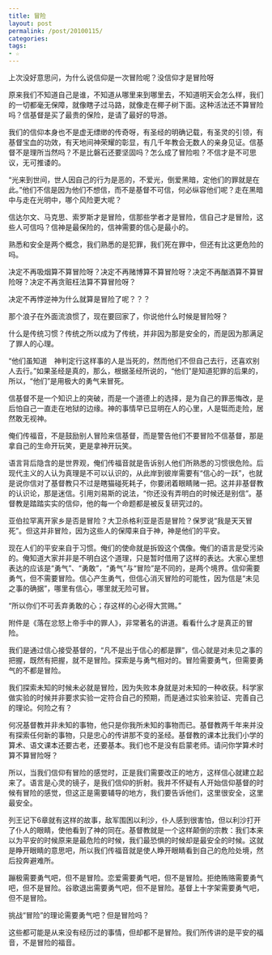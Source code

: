 ```yaml
---
title: 冒险
layout: post
permalink: /post/20100115/
categories: 
tags:
- ☆
---
```


上次没好意思问，为什么说信仰是一次冒险呢？没信仰才是冒险呀

原来我们不知道自己是谁，不知道从哪里来到哪里去，不知道明天会怎么样，我们的一切都毫无保障，就像瞎子过马路，就像走在椰子树下面。这种活法还不算冒险吗？信基督是买了最贵的保险，是请了最好的导游。

我们的信仰本身也不是虚无缥缈的传奇呀，有圣经的明确记载，有圣灵的引领，有基督宝血的功效，有天地间神荣耀的彰显，有几千年教会无数人的亲身见证。信基督不是理所当然吗？不是比磐石还要坚固吗？怎么成了冒险啦？不信才是不可思议，无可推诿的。

“光来到世间，世人因自己的行为是恶的，不爱光，倒爱黑暗，定他们的罪就是在此。”他们不信是因为他们不想信，而不是基督不可信，何必纵容他们呢？走在黑暗中与走在光明中，哪个风险更大呢？

信达尔文、马克思、索罗斯才是冒险，信那些学者才是冒险，信自己才是冒险，这些人可信吗？信神是最保险的，信神需要的信心是最小的。



熟悉和安全是两个概念，我们熟悉的是犯罪，我们死在罪中，但还有比这更危险的吗。

决定不再吸烟算不算冒险呀？决定不再赌博算不算冒险呀？决定不再酗酒算不算冒险呀？决定不再贪赃枉法算不算冒险呀？

决定不再悖逆神为什么就算是冒险了呢？？？

那个浪子在外面流浪惯了，现在要回家了，你说他什么时候是冒险呀？

什么是传统习惯？传统之所以成为了传统，并非因为那是安全的，而是因为那满足了罪人的心理。

“他们虽知道　神判定行这样事的人是当死的，然而他们不但自己去行，还喜欢别人去行。”如果圣经是真的，那么，根据圣经所说的，“他们”是知道犯罪的后果的，所以，“他们”是用极大的勇气来冒死。

信基督不是一个知识上的突破，而是一个道德上的选择，是为自己的罪恶悔改，是后怕自己一直走在地狱的边缘。神的事情早已显明在人的心里，人是铤而走险，居然敢无视神。

俺们传福音，不是鼓励别人冒险来信基督，而是警告他们不要冒险不信基督，那是拿自己的生命开玩笑，更是拿神开玩笑。

语言背后隐含的是世界观，俺们传福音就是告诉别人他们所熟悉的习惯很危险。后现代主义的人认为真理是不可以认识的，从此岸到彼岸需要有“信心的一跃”，也就是说你信对了基督教只不过是瞎猫碰死耗子，你要闭着眼睛赌一把。这并非基督教的认识论，那是迷信。引用刘易斯的说法，“你还没有弄明白的时候还是别信”。基督教是踏踏实实的信仰，他的每一个命题都是被反复研究过的。

亚伯拉罕离开家乡是否是冒险？大卫杀格利亚是否是冒险？保罗说“我是天天冒死”。但这并非冒险，因为这些人的保障来自于神，神是他们的平安。

现在人们的平安来自于习惯。俺们的使命就是拆毁这个偶像。俺们的语言是受污染的。俺知道大家并非是不明白这个道理，只是暂时借用了这样的表达。大家心里想表达的应该是“勇气”、“勇敢”，“勇气”与“冒险”是不同的，是两个境界。信仰需要勇气，但不需要冒险。信心产生勇气，但信心消灭冒险的可能性，因为信是“未见之事的确据”，哪里有信心，哪里就无险可冒。

“所以你们不可丢弃勇敢的心；存这样的心必得大赏赐。”

附件是《落在忿怒上帝手中的罪人》，非常著名的讲道。看看什么才是真正的冒险。



我们是通过信心接受基督的，“凡不是出于信心的都是罪”，信心就是对未见之事的把握，既然有把握，就不是冒险。探索是与勇气相对的。冒险需要勇气，但需要勇气的不都是冒险。

我们探索未知的时候未必就是冒险，因为失败本身就是对未知的一种收获。科学家做实验的时候并非要求实验一定符合自己的预期，而是通过实验来验证、完善自己的理论。何险之有？

何况基督教并非未知的事物，他只是你我所未知的事物而已。基督教两千年来并没有探索任何新的事物，只是忠心的传讲那不变的圣经。基督教的课本比我们小学的算术、语文课本还要古老，还要基本。我们也不是没有启蒙老师。请问你学算术时算不算冒险呀？

所以，当我们信仰有冒险的感觉时，正是我们需要改正的地方，这样信心就建立起来了。语言是心灵的镜子，是我们信仰的折射。我并不怀疑有人开始信仰基督的时候有冒险的感觉，但这正是需要辅导的地方，我们要告诉他们，这里很安全，这里最安全。

列王记下6章就有这样的故事，敌军围困以利沙，仆人感到很害怕，但以利沙打开了仆人的眼睛，使他看到了神的同在。基督教就是一个这样颠倒的宗教：我们本来以为平安的时候原来是最危险的时候，我们最恐惧的时候却是最安全的时候。这就是睁开眼睛的意思吧，所以我们传福音就是使人睁开眼睛看到自己的危险处境，然后投奔避难所。

蹦极需要勇气吧，但不是冒险。恋爱需要勇气吧，但不是冒险。拒绝贿赂需要勇气吧，但不是冒险。谷歌退出需要勇气吧，但不是冒险。基督上十字架需要勇气吧，但不是冒险。

挑战“冒险”的理论需要勇气吧？但是冒险吗？

这些都可能是从来没有经历过的事情，但却都不是冒险。我们所传讲的是平安的福音，不是冒险的福音。
